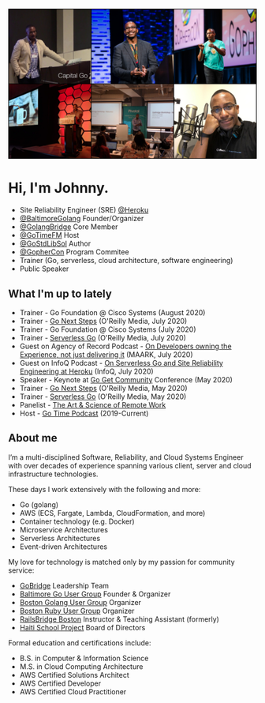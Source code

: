 ![Johnny Boursiquot](https://github.com/jboursiquot/jboursiquot/blob/master/static/images/collage.jpg)

# Hi, I'm Johnny.

* Site Reliability Engineer (SRE) [@Heroku](https://twitter.com/Heroku)
* [@BaltimoreGolang](https://twitter.com/BaltimoreGolang) Founder/Organizer
* [@GolangBridge](https://twitter.com/GolangBridge) Core Member
* [@GoTimeFM](https://twitter.com/GoTimeFM) Host
* [@GoStdLibSol](https://twitter.com/GoStdLibSol) Author
* [@GopherCon](https://twitter.com/gophercon) Program Commitee
* Trainer (Go, serverless, cloud architecture, software engineering)
* Public Speaker

## What I'm up to lately

* Trainer - Go Foundation @ Cisco Systems (August 2020)
* Trainer - [Go Next Steps](https://learning.oreilly.com/live-training/courses/go-next-steps/0636920433330) (O'Reilly Media, July 2020)
* Trainer - Go Foundation @ Cisco Systems (July 2020)
* Trainer - [Serverless Go](https://t.co/ZN1VkaYPjU?amp=1) (O'Reilly Media, July 2020)
* Guest on Agency of Record Podcast - [On Developers owning the Experience, not just delivering it](https://aor.maark.com/episode/johnny-boursiquot) (MAARK, July 2020)
* Guest on InfoQ Podcast - [On Serverless Go and Site Reliability Engineering at Heroku](https://www.infoq.com/podcasts/serverless-go-site-reliability-engineering/) (InfoQ, July 2020)
* Speaker - Keynote at [Go Get Community]((https://www.gogetcommunity.com/speakers/johnny-boursiquot/)) Conference (May 2020)
* Trainer - [Go Next Steps](https://learning.oreilly.com/live-training/courses/go-next-steps/0636920386711/) (O'Reilly Media, May 2020)
* Trainer - [Serverless Go](https://learning.oreilly.com/live-training/courses/serverless-go/0636920407034/) (O'Reilly Media, May 2020)
* Panelist - [The Art & Science of Remote Work](https://www.linkedin.com/events/theart-scienceofremotework/)
* Host - [Go Time Podcast](https://changelog.com/gotime) (2019-Current)

## About me

I’m a multi-disciplined Software, Reliability, and Cloud Systems Engineer with over decades of experience spanning various client, server and cloud infrastructure technologies. 

These days I work extensively with the following and more:

* Go (golang)
* AWS (ECS, Fargate, Lambda, CloudFormation, and more)
* Container technology (e.g. Docker)
* Microservice Architectures
* Serverless Architectures
* Event-driven Architectures

My love for technology is matched only by my passion for community service:

* [GoBridge](http://golangbridge.org/) Leadership Team
* [Baltimore Go User Group](http://baltimoregolang.org/) Founder & Organizer
* [Boston Golang User Group](http://bostongolang.org/) Organizer
* [Boston Ruby User Group](http://bostonrb.org/) Organizer
* [RailsBridge Boston](https://www.railsbridgeboston.org/) Instructor & Teaching Assistant (formerly)
* [Haiti School Project](http://haitischoolproject.org/) Board of Directors

Formal education and certifications include:

* B.S. in Computer & Information Science
* M.S. in Cloud Computing Architecture
* AWS Certified Solutions Architect
* AWS Certified Developer
* AWS Certified Cloud Practitioner
